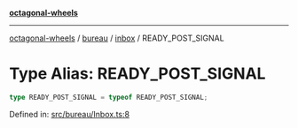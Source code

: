 [**octagonal-wheels**](../../../README.md)

***

[octagonal-wheels](../../../modules.md) / [bureau](../../README.md) / [inbox](../README.md) / READY\_POST\_SIGNAL

# Type Alias: READY\_POST\_SIGNAL

```ts
type READY_POST_SIGNAL = typeof READY_POST_SIGNAL;
```

Defined in: [src/bureau/Inbox.ts:8](https://github.com/vrtmrz/octagonal-wheels/blob/main/src/bureau/Inbox.ts#L8)
